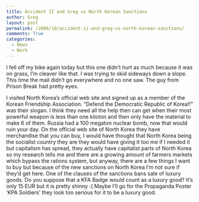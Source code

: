 ```yaml
---
title: Accident II and Greg vs North Korean Sanctions
author: Greg
layout: post
permalink: /2006/10/accident-ii-and-greg-vs-north-korean-sanctions/
comments: True
categories:
  - News
  - Work
---
```

I fell off my bike again today but this one didn’t hurt as much because it was on grass, I’m cleaver like that. I was trying to skid sideways down a slope. This time the mail didn’t go everywhere and no one saw. The guy from Prison Break had pretty eyes.

I visited North Korea’s official web site and signed up as a member of the Korean Friendship Association. “Defend the Democratic Republic of Korea!!” was their slogan. I think they need all the help then can get when their most powerful weapon is less than one kiloton and then only have the material to make 6 of them. Russia had a 100 megaton nuclear bomb, now that would ruin your day. On the official web site of North Korea they have merchandise that you can buy, I would have thought that North Korea being the socialist country they are they would have giving it too me if I needed it but capitalism has spread, they actually have capitalist parts of North Korea so my research tells me and there are a growing amount of farmers markets which bypass the rations system, but anyway, there are a few things I want to buy but because of the new sanctions on North Korea I’m not sure if they’d get here. One of the clauses of the sanctions bans sale of luxury goods. Do you suppose that a KFA Badge would count as a luxury good? It’s only 15 EUR but it is pretty shinny :( Maybe I’ll go for the Propaganda Poster &#8216;KPA Soldiers&#8217; they look too serious for it to be a luxury good.